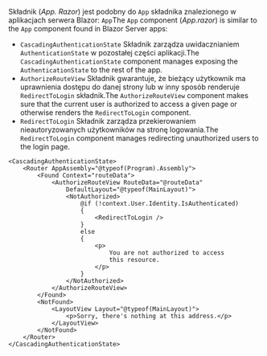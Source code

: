 <span data-ttu-id="38867-101">Składnik (*App. Razor*) jest podobny do `App` składnika znalezionego w aplikacjach serwera Blazor: `App`</span><span class="sxs-lookup"><span data-stu-id="38867-101">The `App` component (*App.razor*) is similar to the `App` component found in Blazor Server apps:</span></span>

* <span data-ttu-id="38867-102">`CascadingAuthenticationState` Składnik zarządza uwidacznianiem `AuthenticationState` w pozostałej części aplikacji.</span><span class="sxs-lookup"><span data-stu-id="38867-102">The `CascadingAuthenticationState` component manages exposing the `AuthenticationState` to the rest of the app.</span></span>
* <span data-ttu-id="38867-103">`AuthorizeRouteView` Składnik gwarantuje, że bieżący użytkownik ma uprawnienia dostępu do danej strony lub w inny sposób renderuje `RedirectToLogin` składnik.</span><span class="sxs-lookup"><span data-stu-id="38867-103">The `AuthorizeRouteView` component makes sure that the current user is authorized to access a given page or otherwise renders the `RedirectToLogin` component.</span></span>
* <span data-ttu-id="38867-104">`RedirectToLogin` Składnik zarządza przekierowaniem nieautoryzowanych użytkowników na stronę logowania.</span><span class="sxs-lookup"><span data-stu-id="38867-104">The `RedirectToLogin` component manages redirecting unauthorized users to the login page.</span></span>

```razor
<CascadingAuthenticationState>
    <Router AppAssembly="@typeof(Program).Assembly">
        <Found Context="routeData">
            <AuthorizeRouteView RouteData="@routeData" 
                DefaultLayout="@typeof(MainLayout)">
                <NotAuthorized>
                    @if (!context.User.Identity.IsAuthenticated)
                    {
                        <RedirectToLogin />
                    }
                    else
                    {
                        <p>
                            You are not authorized to access 
                            this resource.
                        </p>
                    }
                </NotAuthorized>
            </AuthorizeRouteView>
        </Found>
        <NotFound>
            <LayoutView Layout="@typeof(MainLayout)">
                <p>Sorry, there's nothing at this address.</p>
            </LayoutView>
        </NotFound>
    </Router>
</CascadingAuthenticationState>
```
